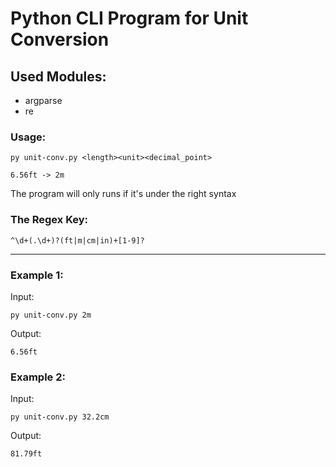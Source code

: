 # Python CLI Program for Unit Conversion
## Used Modules:
  - argparse
  - re


### Usage:
    py unit-conv.py <length><unit><decimal_point>

    6.56ft -> 2m

The program will only runs if it's under the right syntax

### The Regex Key:
  `^\d+(.\d+)?(ft|m|cm|in)+[1-9]?`


---
### Example 1:
  Input:

    py unit-conv.py 2m
  Output:
  
    6.56ft

### Example 2:
  Input:

    py unit-conv.py 32.2cm
  Output:
  
    81.79ft
